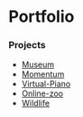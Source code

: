 # Portfolio
<h3>Projects</h3>
<ul>
<li><a href="https://den987655.github.io/Portfolio/museum/">Museum</a></li>
<li><a href="https://den987655.github.io/Portfolio/momentum/">Momentum</a></li>
<li><a href="https://den987655.github.io/Portfolio/virtual-piano/">Virtual-Piano</a></li>
<li><a href="https://den987655.github.io/Portfolio/online-zoo/pages/">Online-zoo</a></li>
<li><a href="https://den987655.github.io/Portfolio/wildlife/">Wildlife</a></li>
</ul>